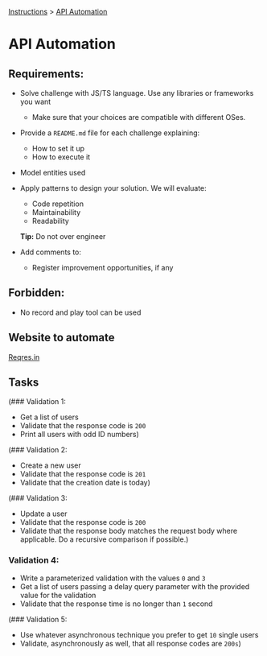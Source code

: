 [Instructions](../INSTRUCTIONS.md) > [API Automation](API%20Automation.md)

# API Automation
## Requirements:
- Solve challenge with JS/TS language. Use any libraries or frameworks you want
  - Make sure that your choices are compatible with different OSes.
- Provide a `README.md` file for each challenge explaining:
  - How to set it up
  - How to execute it
- Model entities used
- Apply patterns to design your solution. We will evaluate:
  - Code repetition
  - Maintainability
  - Readability

  **Tip:** Do not over engineer

- Add comments to:
  - Register improvement opportunities, if any

## Forbidden:
- No record and play tool can be used

## Website to automate
[Reqres.in](https://reqres.in/)

## Tasks

(### Validation 1:
  - Get a list of users
  - Validate that the response code is `200`
  - Print all users with odd ID numbers)

(### Validation 2:
  - Create a new user
  - Validate that the response code is `201`
  - Validate that the creation date is today)

(### Validation 3:
  - Update a user
  - Validate that the response code is `200`
  - Validate that the response body matches the request body where applicable. Do a recursive comparison if possible.)

### Validation 4:
  - Write a parameterized validation with the values `0` and `3`
  - Get a list of users passing a delay query parameter with the provided value for the validation
  - Validate that the response time is no longer than `1` second

(### Validation 5:
  - Use whatever asynchronous technique you prefer to get `10` single users
  - Validate, asynchronously as well, that all response codes are `200s`)

